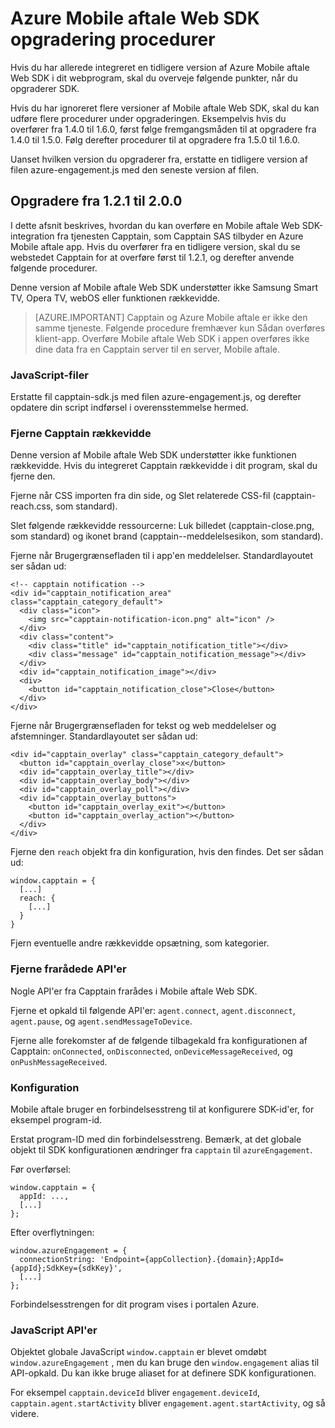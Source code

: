 <properties
    pageTitle="Azure Mobile aftale Web SDK opgradering procedurer | Microsoft Azure"
    description="De seneste opdateringer og procedurer for Web SDK til Azure Mobile aftale"
    services="mobile-engagement"
    documentationCenter="mobile"
    authors="piyushjo"
    manager="erikre"
    editor="" />

<tags
    ms.service="mobile-engagement"
    ms.workload="mobile"
    ms.tgt_pltfrm="web"
    ms.devlang="js"
    ms.topic="article"
    ms.date="06/07/2016"
    ms.author="piyushjo" />


# <a name="azure-mobile-engagement-web-sdk-upgrade-procedures"></a>Azure Mobile aftale Web SDK opgradering procedurer

Hvis du har allerede integreret en tidligere version af Azure Mobile aftale Web SDK i dit webprogram, skal du overveje følgende punkter, når du opgraderer SDK.

Hvis du har ignoreret flere versioner af Mobile aftale Web SDK, skal du kan udføre flere procedurer under opgraderingen. Eksempelvis hvis du overfører fra 1.4.0 til 1.6.0, først følge fremgangsmåden til at opgradere fra 1.4.0 til 1.5.0. Følg derefter procedurer til at opgradere fra 1.5.0 til 1.6.0.

Uanset hvilken version du opgraderer fra, erstatte en tidligere version af filen azure-engagement.js med den seneste version af filen.

## <a name="upgrade-from-121-to-200"></a>Opgradere fra 1.2.1 til 2.0.0

I dette afsnit beskrives, hvordan du kan overføre en Mobile aftale Web SDK-integration fra tjenesten Capptain, som Capptain SAS tilbyder en Azure Mobile aftale app. Hvis du overfører fra en tidligere version, skal du se webstedet Capptain for at overføre først til 1.2.1, og derefter anvende følgende procedurer.

Denne version af Mobile aftale Web SDK understøtter ikke Samsung Smart TV, Opera TV, webOS eller funktionen rækkevidde.

>[AZURE.IMPORTANT] Capptain og Azure Mobile aftale er ikke den samme tjeneste. Følgende procedure fremhæver kun Sådan overføres klient-app. Overføre Mobile aftale Web SDK i appen overføres ikke dine data fra en Capptain server til en server, Mobile aftale.

### <a name="javascript-files"></a>JavaScript-filer

Erstatte fil capptain-sdk.js med filen azure-engagement.js, og derefter opdatere din script indførsel i overensstemmelse hermed.

### <a name="remove-capptain-reach"></a>Fjerne Capptain rækkevidde

Denne version af Mobile aftale Web SDK understøtter ikke funktionen rækkevidde. Hvis du integreret Capptain rækkevidde i dit program, skal du fjerne den.

Fjerne når CSS importen fra din side, og Slet relaterede CSS-fil (capptain-reach.css, som standard).

Slet følgende rækkevidde ressourcerne: Luk billedet (capptain-close.png, som standard) og ikonet brand (capptain--meddelelsesikon, som standard).

Fjerne når Brugergrænsefladen til i app'en meddelelser. Standardlayoutet ser sådan ud:

    <!-- capptain notification -->
    <div id="capptain_notification_area" class="capptain_category_default">
      <div class="icon">
        <img src="capptain-notification-icon.png" alt="icon" />
      </div>
      <div class="content">
        <div class="title" id="capptain_notification_title"></div>
        <div class="message" id="capptain_notification_message"></div>
      </div>
      <div id="capptain_notification_image"></div>
      <div>
        <button id="capptain_notification_close">Close</button>
      </div>
    </div>

Fjerne når Brugergrænsefladen for tekst og web meddelelser og afstemninger. Standardlayoutet ser sådan ud:

    <div id="capptain_overlay" class="capptain_category_default">
      <button id="capptain_overlay_close">x</button>
      <div id="capptain_overlay_title"></div>
      <div id="capptain_overlay_body"></div>
      <div id="capptain_overlay_poll"></div>
      <div id="capptain_overlay_buttons">
        <button id="capptain_overlay_exit"></button>
        <button id="capptain_overlay_action"></button>
      </div>
    </div>

Fjerne den `reach` objekt fra din konfiguration, hvis den findes. Det ser sådan ud:

    window.capptain = {
      [...]
      reach: {
        [...]
      }
    }

Fjern eventuelle andre rækkevidde opsætning, som kategorier.

### <a name="remove-deprecated-apis"></a>Fjerne frarådede API'er

Nogle API'er fra Capptain frarådes i Mobile aftale Web SDK.

Fjerne et opkald til følgende API'er: `agent.connect`, `agent.disconnect`, `agent.pause`, og `agent.sendMessageToDevice`.

Fjerne alle forekomster af de følgende tilbagekald fra konfigurationen af Capptain: `onConnected`, `onDisconnected`, `onDeviceMessageReceived`, og `onPushMessageReceived`.

### <a name="configuration"></a>Konfiguration

Mobile aftale bruger en forbindelsesstreng til at konfigurere SDK-id'er, for eksempel program-id.

Erstat program-ID med din forbindelsesstreng. Bemærk, at det globale objekt til SDK konfigurationen ændringer fra `capptain` til `azureEngagement`.

Før overførsel:

    window.capptain = {
      appId: ...,
      [...]
    };

Efter overflytningen:

    window.azureEngagement = {
      connectionString: 'Endpoint={appCollection}.{domain};AppId={appId};SdkKey={sdkKey}',
      [...]
    };

Forbindelsesstrengen for dit program vises i portalen Azure.

### <a name="javascript-apis"></a>JavaScript API'er

Objektet globale JavaScript `window.capptain` er blevet omdøbt `window.azureEngagement` , men du kan bruge den `window.engagement` alias til API-opkald. Du kan ikke bruge aliaset for at definere SDK konfigurationen.

For eksempel `capptain.deviceId` bliver `engagement.deviceId`, `capptain.agent.startActivity` bliver `engagement.agent.startActivity`, og så videre.
